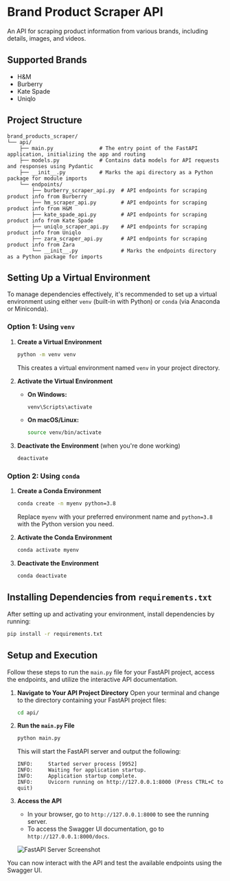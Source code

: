 # Brand Product Scraper API

An API for scraping product information from various brands, including details, images, and videos.

## Supported Brands

- H&M
- Burberry 
- Kate Spade
- Uniqlo

## Project Structure

```
brand_products_scraper/
└── api/
    ├── main.py               # The entry point of the FastAPI application, initializing the app and routing
    ├── models.py             # Contains data models for API requests and responses using Pydantic
    ├── __init__.py           # Marks the api directory as a Python package for module imports
    └── endpoints/
        ├── burberry_scraper_api.py  # API endpoints for scraping product info from Burberry
        ├── hm_scraper_api.py        # API endpoints for scraping product info from H&M
        ├── kate_spade_api.py        # API endpoints for scraping product info from Kate Spade
        ├── uniqlo_scraper_api.py    # API endpoints for scraping product info from Uniqlo
        ├── zara_scraper_api.py      # API endpoints for scraping product info from Zara
        └── __init__.py              # Marks the endpoints directory as a Python package for imports
```

## Setting Up a Virtual Environment

To manage dependencies effectively, it's recommended to set up a virtual environment using either `venv` (built-in with Python) or `conda` (via Anaconda or Miniconda).

### Option 1: Using `venv`

1. **Create a Virtual Environment**
   ```bash
   python -m venv venv
   ```
   This creates a virtual environment named `venv` in your project directory.

2. **Activate the Virtual Environment**
   - **On Windows:**
     ```bash
     venv\Scripts\activate
     ```
   - **On macOS/Linux:**
     ```bash
     source venv/bin/activate
     ```

3. **Deactivate the Environment** (when you're done working)
   ```bash
   deactivate
   ```

### Option 2: Using `conda`

1. **Create a Conda Environment**
   ```bash
   conda create -n myenv python=3.8
   ```
   Replace `myenv` with your preferred environment name and `python=3.8` with the Python version you need.

2. **Activate the Conda Environment**
   ```bash
   conda activate myenv
   ```

3. **Deactivate the Environment**
   ```bash
   conda deactivate
   ```

## Installing Dependencies from `requirements.txt`

After setting up and activating your environment, install dependencies by running:

```bash
pip install -r requirements.txt
```

## Setup and Execution

Follow these steps to run the `main.py` file for your FastAPI project, access the endpoints, and utilize the interactive API documentation.

1. **Navigate to Your API Project Directory**
   Open your terminal and change to the directory containing your FastAPI project files:
   ```bash
   cd api/
   ```

2. **Run the `main.py` File**
   ```bash
   python main.py
   ```
   This will start the FastAPI server and output the following:
   ```
   INFO:     Started server process [9952]
   INFO:     Waiting for application startup.
   INFO:     Application startup complete.
   INFO:     Uvicorn running on http://127.0.0.1:8000 (Press CTRL+C to quit)
   ```

3. **Access the API**
   - In your browser, go to `http://127.0.0.1:8000` to see the running server.
   - To access the Swagger UI documentation, go to `http://127.0.0.1:8000/docs`.

   ![FastAPI Server Screenshot](images/FastAPI_Server.jpg)

You can now interact with the API and test the available endpoints using the Swagger UI.